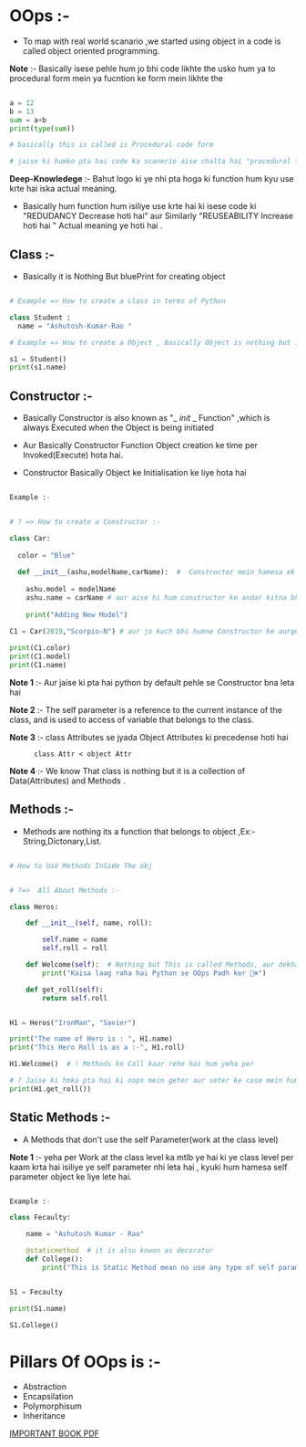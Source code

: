 # OOps :-

- To map with real world scanario ,we started using object in a code is called object oriented programming.

**Note** :- Basically isese pehle hum jo bhi code likhte the usko hum ya to procedural form mein ya fucntion ke form mein likhte the 

```python

a = 12
b = 13
sum = a+b
print(type(sum))

# basically this is called is Procedural code form 

# jaise ki humko pta hai code ka scanerio aise chalta hai "procedural form -> functional form -> object oriented form"


```

**Deep-Knowledege** :- Bahut logo ki ye nhi pta hoga ki function hum kyu use krte hai iska actual meaning.

- Basically hum function hum isiliye use krte hai ki isese code ki "REDUDANCY Decrease hoti hai" aur Similarly "REUSEABILITY Increase hoti hai " Actual meaning ye hoti hai . 


## Class :-

- Basically it is Nothing But bluePrint for creating object 

```python

# Example => How to create a class in terms of Python

class Student :
  name = "Ashutosh-Kumar-Rao "

# Example => How to create a Object , Basically Object is nothing but instances of class 

s1 = Student()
print(s1.name)

```
## Constructor :- 

- Basically Constructor is also known as "_ _init_ _ Function" ,which is always Executed when the Object is being initiated 

- Aur Basically Constructor Function Object creation ke time per Invoked(Execute) hota hai.

- Constructor Basically Object ke Initialisation ke liye hota hai 

```python

Example :-


# ? => How to create a Constructor :-

class Car:
  
  color = "Blue"
  
  def __init__(ashu,modelName,carName):  #  Constructor mein hamesa ek self argument pass krna padta hai , nhi to syntax error aa jata hai "aur jaruri nhi hai ki hum uska name slef hi iske jagah place per hum kuch bhi de sekte hai".
    
    ashu.model = modelName
    ashu.name = carName # aur aise hi hum constructor ke andar kitna bhi aurgument pass kr sekte hai aur unka acces aise le sekte hai 
    
    print("Adding New Model")
    
C1 = Car(2019,"Scorpio-N") # aur jo kuch bhi humne Constructor ke aurgument mein pass kiya hai uske element ko hum yeha directly pass kaar sekte hai

print(C1.color)
print(C1.model)
print(C1.name)

```

**Note 1** :- Aur jaise ki pta hai python by default pehle se Constructor bna leta hai

**Note 2** :- The self parameter is a reference to the current instance of the class, and is used to access of variable that belongs to the class.

**Note 3** :- class Attributes se jyada Object Attributes ki precedense hoti hai 

          class Attr < object Attr

**Note 4** :- We know That class is nothing but it is a collection of Data(Attributes) and Methods .

## Methods :-

- Methods are nothing its a function that belongs to object ,Ex:- String,Dictonary,List.

```python

# How to Use Methods InSide The obj


# ?=>  All About Methods :-

class Heros:

    def __init__(self, name, roll):

        self.name = name
        self.roll = roll

    def Welcome(self):  # Nothing but This is called Methods, aur dekha jaye class ke andar jo function hota ha unko hi hum as a Methods Bolte hai 
        print("Kaisa laag raha hai Python se OOps Padh ker 🐻‍❄️")

    def get_roll(self):
        return self.roll


H1 = Heros("IronMan", "Savier")

print("The name of Hero is : ", H1.name)
print("This Hero Roll is as a :-", H1.roll)

H1.Welcome()  # ! Methods ko Call kaar rehe hai hum yeha per

# ? Jaise ki hmko pta hai ki oops mein geter aur seter ke case mein hum methods print naaki call krte hai
print(H1.get_roll())


```

##   Static Methods :-

- A Methods that don't use the self Parameter(work at the class level)

**Note 1** :- yeha per Work at the class level ka mtlb ye hai ki ye class level per kaam krta hai isiliye ye self parameter nhi leta hai , kyuki hum hamesa self parameter object ke liye lete hai.

```python

Example :-

class Fecaulty:

    name = "Ashutosh Kumar - Rao"

    @staticmethod  # it is also knwon as decorator
    def College():
        print("This is Static Method mean no use any type of self parameter")


S1 = Fecaulty

print(S1.name)

S1.College()

```


# Pillars Of OOps is :-

- Abstraction
- Encapsilation
- Polymorphisum
- Inheritance



[IMPORTANT BOOK PDF](https://wesmckinney.com/book/python-basics)